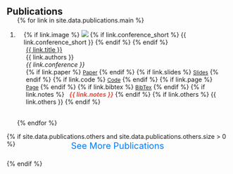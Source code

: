 <h2 id="publications" style="margin: 2px 0px -15px;">Publications</h2>

<div class="publications">
<ol class="bibliography">

<!-- First show selected publications only -->

{% for link in site.data.publications.main %}

<li>
<div class="pub-row">
  <div class="col-sm-3 abbr" style="position: relative;padding-right: 15px;padding-left: 15px;">
    {% if link.image %} 
    <img src="{{ link.image }}" class="teaser img-fluid z-depth-1" style="width=100;height=40%">
    {% if link.conference_short %} 
    <abbr class="badge">{{ link.conference_short }}</abbr>
    {% endif %}
    {% endif %}
  </div>
  <div class="col-sm-9" style="position: relative;padding-right: 15px;padding-left: 20px;">
      <div class="title"><a href="{{ link.paper }}">{{ link.title }}</a></div>
      <div class="author">{{ link.authors }}</div>
      <div class="periodical"><em>{{ link.conference }}</em>
      </div>
    <div class="links">
      {% if link.paper %} 
      <a href="{{ link.paper }}" class="btn btn-sm z-depth-0" role="button" target="_blank" style="font-size:12px;">Paper</a>
      {% endif %}
      {% if link.slides %} 
      <a href="{{ link.slide }}" class="btn btn-sm z-depth-0" role="button" target="_blank" style="font-size:12px;">Slides</a>
      {% endif %}
      {% if link.code %} 
      <a href="{{ link.code }}" class="btn btn-sm z-depth-0" role="button" target="_blank" style="font-size:12px;">Code</a>
      {% endif %}
      {% if link.page %} 
      <a href="{{ link.page }}" class="btn btn-sm z-depth-0" role="button" target="_blank" style="font-size:12px;">Page</a>
      {% endif %}
      {% if link.bibtex %} 
      <a href="{{ link.bibtex }}" class="btn btn-sm z-depth-0" role="button" target="_blank" style="font-size:12px;">BibTex</a>
      {% endif %}
      {% if link.notes %} 
      &nbsp;<strong> <i style="color:#e74d3c">{{ link.notes }}</i></strong>
      {% endif %}
      {% if link.others %} 
      {{ link.others }}
      {% endif %}
    </div>
  </div>
</div>
</li>
<br>

{% endfor %}

</ol>

<!-- Show other publications when button clicked -->

{% if site.data.publications.others and site.data.publications.others.size > 0 %}
<div id="more-publications" style="display: none;">
  <ol class="bibliography" start="{{ site.data.publications.main.size | plus: 1 }}">
  
  {% for link in site.data.publications.others %}
  
  <li>
  <div class="pub-row">
    <!-- Don't show image, keep a compact layout -->
    <div class="col-sm-9" style="position: relative;padding-right: 15px;padding-left: 20px;">
        <div class="title"><a href="{{ link.paper }}">{{ link.title }}</a></div>
        <div class="author">{{ link.authors }}</div>
        <div class="periodical"><em>{{ link.conference }}</em>
        </div>
      <div class="links">
        {% if link.paper %} 
        <a href="{{ link.paper }}" class="btn btn-sm z-depth-0" role="button" target="_blank" style="font-size:12px;">Paper</a>
        {% endif %}
        {% if link.slides %} 
        <a href="{{ link.slide }}" class="btn btn-sm z-depth-0" role="button" target="_blank" style="font-size:12px;">Slides</a>
        {% endif %}
        {% if link.code %} 
        <a href="{{ link.code }}" class="btn btn-sm z-depth-0" role="button" target="_blank" style="font-size:12px;">Code</a>
        {% endif %}
        {% if link.page %} 
        <a href="{{ link.page }}" class="btn btn-sm z-depth-0" role="button" target="_blank" style="font-size:12px;">Page</a>
        {% endif %}
        {% if link.bibtex %} 
        <a href="{{ link.bibtex }}" class="btn btn-sm z-depth-0" role="button" target="_blank" style="font-size:12px;">BibTex</a>
        {% endif %}
        {% if link.notes %} 
        &nbsp;<strong> <i style="color:#e74d3c">{{ link.notes }}</i></strong>
        {% endif %}
        {% if link.others %} 
        {{ link.others }}
        {% endif %}
      </div>
    </div>
  </div>
  </li>
  <br>
  
  {% endfor %}
  
  </ol>
</div>

<!-- Button to adjust showed publications -->

<div style="text-align: center; margin: -30px 0px 20px;">
  <span id="toggle-publications" style="font-size:20px; color: #007bff; cursor: pointer; text-decoration: none;">
    See More Publications
  </span>
</div>

<script>
document.addEventListener('DOMContentLoaded', function() {
  const toggleBtn = document.getElementById('toggle-publications');
  const morePublications = document.getElementById('more-publications');
  let isExpanded = false;

  // Add hover effects
  toggleBtn.addEventListener('mouseenter', function() {
    toggleBtn.style.textDecoration = 'underline';
  });
  
  toggleBtn.addEventListener('mouseleave', function() {
    toggleBtn.style.textDecoration = 'none';
  });

  toggleBtn.addEventListener('click', function() {
    if (isExpanded) {
      morePublications.style.display = 'none';
      toggleBtn.textContent = 'See More Publications';
      isExpanded = false;
    } else {
      morePublications.style.display = 'block';
      toggleBtn.textContent = 'See Fewer Publications';
      isExpanded = true;
    }
  });
});
</script>

{% endif %}

</div>